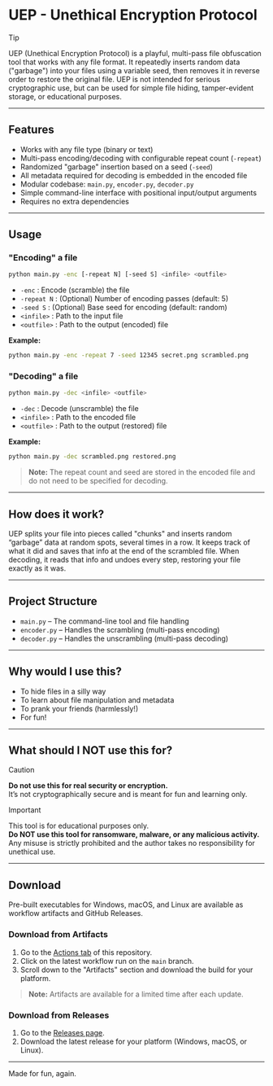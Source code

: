 # UEP - Unethical Encryption Protocol

> [!TIP]  
> UEP (Unethical Encryption Protocol) is a playful, multi-pass file obfuscation tool that works with any file format. It repeatedly inserts random data ("garbage") into your files using a variable seed, then removes it in reverse order to restore the original file. UEP is not intended for serious cryptographic use, but can be used for simple file hiding, tamper-evident storage, or educational purposes.

---

## Features

- Works with any file type (binary or text)
- Multi-pass encoding/decoding with configurable repeat count (`-repeat`)
- Randomized "garbage" insertion based on a seed (`-seed`)
- All metadata required for decoding is embedded in the encoded file
- Modular codebase: `main.py`, `encoder.py`, `decoder.py`
- Simple command-line interface with positional input/output arguments
- Requires no extra dependencies

---

## Usage

### "Encoding" a file

```sh
python main.py -enc [-repeat N] [-seed S] <infile> <outfile>
```

- `-enc` : Encode (scramble) the file
- `-repeat N` : (Optional) Number of encoding passes (default: 5)
- `-seed S` : (Optional) Base seed for encoding (default: random)
- `<infile>` : Path to the input file
- `<outfile>` : Path to the output (encoded) file

**Example:**
```sh
python main.py -enc -repeat 7 -seed 12345 secret.png scrambled.png
```

### "Decoding" a file

```sh
python main.py -dec <infile> <outfile>
```

- `-dec` : Decode (unscramble) the file
- `<infile>` : Path to the encoded file
- `<outfile>` : Path to the output (restored) file

**Example:**
```sh
python main.py -dec scrambled.png restored.png
```

> **Note:** The repeat count and seed are stored in the encoded file and do not need to be specified for decoding.

---

## How does it work?

UEP splits your file into pieces called "chunks" and inserts random “garbage” data at random spots, several times in a row. It keeps track of what it did and saves that info at the end of the scrambled file. When decoding, it reads that info and undoes every step, restoring your file exactly as it was.

---

## Project Structure

- `main.py` – The command-line tool and file handling
- `encoder.py` – Handles the scrambling (multi-pass encoding)
- `decoder.py` – Handles the unscrambling (multi-pass decoding)

---

## Why would I use this?

- To hide files in a silly way
- To learn about file manipulation and metadata
- To prank your friends (harmlessly!)
- For fun!

---

## What should I NOT use this for?
> [!CAUTION]
> **Do not use this for real security or encryption.**  
> It’s not cryptographically secure and is meant for fun and learning only.

> [!IMPORTANT]  
> This tool is for educational purposes only.  
> **Do NOT use this tool for ransomware, malware, or any malicious activity.**  
> Any misuse is strictly prohibited and the author takes no responsibility for unethical use.

---

## Download

Pre-built executables for Windows, macOS, and Linux are available as workflow artifacts and GitHub Releases.

### Download from Artifacts

1. Go to the [Actions tab](https://github.com/GattoDev-debug/uep/actions) of this repository.
2. Click on the latest workflow run on the `main` branch.
3. Scroll down to the "Artifacts" section and download the build for your platform.

> **Note:** Artifacts are available for a limited time after each update.

### Download from Releases

1. Go to the [Releases page](https://github.com/GattoDev-debug/uep/releases).
2. Download the latest release for your platform (Windows, macOS, or Linux).

---

Made for fun, again.